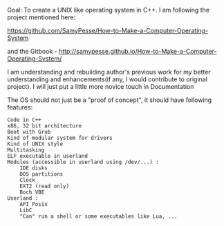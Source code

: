 Goal: To create a UNIX like operating system in C++. I am following the project mentioned here:

https://github.com/SamyPesse/How-to-Make-a-Computer-Operating-System 

and the Gitbook - http://samypesse.github.io/How-to-Make-a-Computer-Operating-System/

I am understanding and rebuilding author's previous work for my better understanding and enhancements(if any, I would contribute to original project). I will just put a little more novice touch in Documentation


The OS should not just be a "proof of concept", it should have following features:

    Code in C++
    x86, 32 bit architecture
    Boot with Grub
    Kind of modular system for drivers
    Kind of UNIX style
    Multitasking
    ELF executable in userland
    Modules (accessible in userland using /dev/...) :
        IDE disks
        DOS partitions
        Clock
        EXT2 (read only)
        Boch VBE
    Userland :
        API Posix
        LibC
        "Can" run a shell or some executables like Lua, ...
